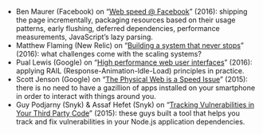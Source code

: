 <!--
title: What’s worth watching
date: 2016.07.23
layout: post
tags:
  - worth-watching
  - javascript
  - performance
  - ux
  - security
description: List of favorite talks and performances.
-->

- Ben Maurer (Facebook) on “[Web speed @ Facebook](https://youtu.be/MlNGomWegCE)” (2016): shipping the page incrementally,
  packaging resources based on their usage patterns, early flushing, deferred dependencies, performance measurements,
  JavaScript’s lazy parsing.
- Matthew Flaming (New Relic) on “[Building a system that never stops](https://youtu.be/SH8nNANNQ98)” (2016):
  what challenges come with the scaling systems?
- Pual Lewis (Google) on “[High performance web user interfaces](https://youtu.be/thNyy5eYfbc)” (2016):
  applying RAIL (Response-Animation-Idle-Load) principles in practice.
- Scott Jenson (Google) on “[The Physical Web is a Speed Issue](https://youtu.be/7H_E_ZbFAn0)” (2015):
  there is no need to have a gazillion of apps installed on your smartphone in order to interact with things around you.
- Guy Podjarny (Snyk) & Assaf Hefet (Snyk)
  on “[Tracking Vulnerabilities in Your Third Party Code](https://youtu.be/iXA14OFXxZA)” (2015): these guys built a tool
  that helps you track and fix vulnerabilities in your Node.js application dependencies.